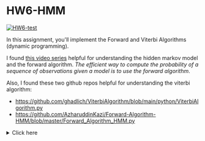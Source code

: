 # HW6-HMM

[![HW6-test](https://github.com/abearab/HW6-HMM/actions/workflows/main.yml/badge.svg?branch=main)](https://github.com/abearab/HW6-HMM/actions/workflows/main.yml)

In this assignment, you'll implement the Forward and Viterbi Algorithms (dynamic programming). 


I found [this video series](https://www.youtube.com/playlist?list=PLM8wYQRetTxBkdvBtz-gw8b9lcVkdXQKV) helpful for understanding the hidden markov model and the forward algorithm. _The efficient way to compute the probability of a sequence of observations given a model is to use the forward algorithm_.

Also, I found these two github repos helpful for understanding the viterbi algorithm:
- https://github.com/ghadlich/ViterbiAlgorithm/blob/main/python/ViterbiAlgorithm.py
- https://github.com/AzharuddinKazi/Forward-Algorithm-HMM/blob/master/Forward_Algorithm_HMM.py

<details><summary>Click here</summary>

# Assignment

## Overview 

The goal of this assignment is to implement the Forward and Viterbi Algorithms for Hidden Markov Models (HMMs).

For a helpful refresher on HMMs and the Forward and Viterbi Algorithms you can check out the resources [here](https://web.stanford.edu/~jurafsky/slp3/A.pdf), 
[here](https://towardsdatascience.com/markov-and-hidden-markov-model-3eec42298d75), and [here](https://pieriantraining.com/viterbi-algorithm-implementation-in-python-a-practical-guide/). 





## Tasks and Data 
Please complete the `forward` and `viterbi` functions in the HiddenMarkovModel class. 

We have provided two HMM models (mini_weather_hmm.npz and full_weather_hmm.npz) which explore the relationships between observable weather phenomenon and the temperature outside. Start with the mini_weather_hmm model for testing and debugging. Both include the following arrays:
* `hidden_states`: list of possible hidden states 
* `observation_states`: list of possible observation states 
* `prior_p`: prior probabilities of hidden states (in order given in `hidden_states`) 
* `transition_p`: transition probabilities of hidden states (in order given in `hidden_states`)
* `emission_p`: emission probabilities (`hidden_states` --> `observation_states`)



For both datasets, we also provide input observation sequences and the solution for their best hidden state sequences. 
 * `observation_state_sequence`: observation sequence to test 
* `best_hidden_state_sequence`: correct viterbi hidden state sequence 


Create an HMM class instance for both models and test that your Forward and Viterbi implementation returns the correct probabilities and hidden state sequence for each of the observation sequences.

Within your code, consider the scope of the inputs and how the different parameters of the input data could break the bounds of your implementation.
  * Do your model probabilites add up to the correct values? Is scaling required?
  * How will your model handle zero-probability transitions? 
  * Are the inputs in compatible shapes/sizes which each other? 
  * Any other edge cases you can think of?
  * Ensure that your code accomodates at least 2 possible edge cases. 

Finally, please update your README with a brief description of your methods. 



## Task List

[TODO] Complete the HiddenMarkovModel Class methods  <br>
  [ ] complete the `forward` function in the HiddenMarkovModelClass <br>
  [ ] complete the `viterbi` function in the HiddenMarkovModelClass <br>

[TODO] Unit Testing  <br>
  [ ] Ensure functionality on mini and full weather dataset <br>
  [ ] Account for edge cases 

[TODO] Packaging <br>
  [ ] Update README with description of your methods <br>
  [ ] pip installable module (optional)<br>
  [ ] github actions (install + pytest) (optional)


## Completing the Assignment 
Push your code to GitHub with passing unit tests, and submit a link to your repository [here](https://forms.gle/xw98ZVQjaJvZaAzSA)

### Grading 

* Algorithm implementation (6 points)
    * Forward algorithm is correct (2)
    * Viterbi is correct (2)
    * Output is correct on small weather dataset (1)
    * Output is correct on full weather dataset (1)

* Unit Tests (3 points)
    * Mini model unit test (1)
    * Full model unit test (1)
    * Edge cases (1)

* Style (1 point)
    * Readable code and updated README with a description of your methods 

* Extra credit (0.5 points)
    * Pip installable and Github actions (0.5)

</details>